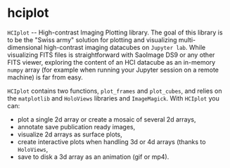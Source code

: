 # hciplot

``HCIplot`` -- High-contrast Imaging Plotting library. The goal of this
library is to be the "Swiss army" solution for plotting and visualizing 
multi-dimensional high-contrast imaging datacubes on ``Jupyter lab``. 
While visualizing FITS files is straightforward with SaoImage DS9 or any
other FITS viewer, exploring the content of an HCI datacube as an 
in-memory ``numpy`` array (for example when running your Jupyter session
on a remote machine) is far from easy. 

``HCIplot`` contains two functions, ``plot_frames`` and ``plot_cubes``,
and relies on the ``matplotlib`` and ``HoloViews`` libraries and 
``ImageMagick``. With ``HCIplot`` you can:

* plot a single 2d array or create a mosaic of several 2d arrays,  
* annotate save publication ready images,
* visualize 2d arrays as surface plots,
* create interactive plots when handling 3d or 4d arrays (thanks to 
``HoloViews``,
* save to disk a 3d array as an animation (gif or mp4).
